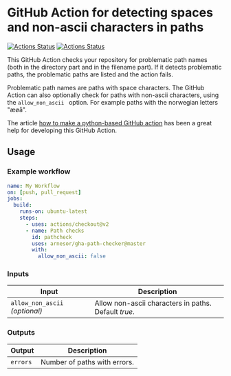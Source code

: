 # GitHub Action for detecting spaces and non-ascii characters in paths

[![Actions Status](https://github.com/arnesor/gha-path-checker/workflows/Lint/badge.svg)](https://github.com/arnesor/gha-path-checker/actions)
[![Actions Status](https://github.com/arnesor/gha-path-checker/workflows/Integration%20Test/badge.svg)](https://github.com/arnesor/gha-path-checker/actions)

This GitHub Action checks your repository for problematic path names (both in the
directory part and in the filename part). If it detects problematic paths, the
problematic paths are listed and the action fails.

Problematic path names are paths with space characters. The GitHub Action can also
optionally check for paths with non-ascii characters, using the  `allow_non_ascii `
option. For example paths with the norwegian letters "æøå".

The article [how to make a python-based GitHub action](https://jacobtomlinson.dev/posts/2019/creating-github-actions-in-python/)
has been a great help for developing this GitHub Action. 

## Usage

### Example workflow

```yaml
name: My Workflow
on: [push, pull_request]
jobs:
  build:
    runs-on: ubuntu-latest
    steps:
      - uses: actions/checkout@v2
      - name: Path checks
        id: pathcheck
        uses: arnesor/gha-path-checker@master
        with:
          allow_non_ascii: false
```

### Inputs

| Input                          | Description                                          |
|--------------------------------|------------------------------------------------------|
| `allow_non_ascii` _(optional)_ | Allow non-ascii characters in paths. Default _true_. |

### Outputs

| Output    | Description                  |
|-----------|------------------------------|
| `errors`  | Number of paths with errors. |
